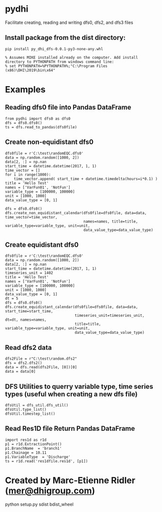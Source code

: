 # pydhi
Facilitate creating, reading and writing dfs0, dfs2, and dfs3 files

## Install package from the dist directory:
    pip install py_dhi_dfs-0.0.1-py3-none-any.whl   

	% Assumes MIKE installed already on the computer. Add install directory to PYTHONPATH from windows command line:
	% set PYTHONPATH=%PYTHONPATH%;"C:\Program Files (x86)\DHI\2019\bin\x64"

# Examples

## Reading dfs0 file into Pandas DataFrame
	from pydhi import dfs0 as dfs0
	dfs = dfs0.dfs0()
	ts = dfs.read_to_pandas(dfs0file)

## Create non-equidistant dfs0
	dfs0file = r'C:\test\randomEQC.dfs0'
	data = np.random.random([1000, 2])
	data[2, :] = np.nan
	start_time = datetime.datetime(2017, 1, 1)
	time_vector = []
	for i in range(1000):
		time_vector.append( start_time + datetime.timedelta(hours=i*0.1) )
	title = 'Hello Test'
	names = ['VarFun01', 'NotFun']
	variable_type = [100000, 100000]
	unit = [1000, 1000]
	data_value_type = [0, 1]

	dfs = dfs0.dfs0()
	dfs.create_non_equidistant_calendar(dfs0file=dfs0file, data=data, time_vector=time_vector,
										names=names, title=title, variable_type=variable_type, unit=unit,
										data_value_type=data_value_type)

## Create equidistant dfs0											
	dfs0file = r'C:\test\randomEQC.dfs0'
	data = np.random.random([1000, 2])
	data[2, :] = np.nan
	start_time = datetime.datetime(2017, 1, 1)
	timeseries_unit = 1402
	title = 'Hello Test'
	names = ['VarFun01', 'NotFun']
	variable_type = [100000, 100000]
	unit = [1000, 1000]
	data_value_type = [0, 1]
	dt = 5
	dfs = dfs0.dfs0()
	dfs.create_equidistant_calendar(dfs0file=dfs0file, data=data, start_time=start_time,
									timeseries_unit=timeseries_unit, dt=dt, names=names,
									title=title, variable_type=variable_type, unit=unit,
									data_value_type=data_value_type)

## Read dfs2 data
	dfs2File = r"C:\test\random.dfs2"
	dfs = dfs2.dfs2()
	data = dfs.read(dfs2File, [0])[0]
	data = data[0]

## DFS Utilities to querry variable type, time series types (useful when creating a new dfs file)
	dfsUtil = dfs_util.dfs_util()
	dfsUtil.type_list()
	dfsUtil.timestep_list()
	
## Read Res1D file Return Pandas DataFrame
	import res1d as r1d
	p1 = r1d.ExtractionPoint()
	p1.BranchName  = 'branch1'
	p1.Chainage = 10.11
	p1.VariableType  = 'Discharge'
	ts = r1d.read('res1dfile.res1d', [p1])
	
# Created by Marc-Etienne Ridler (mer@dhigroup.com)
python setup.py sdist bdist_wheel

